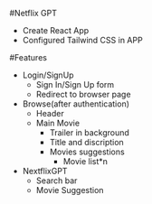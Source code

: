 #Netflix GPT

- Create React App
- Configured Tailwind CSS in APP

#Features

- Login/SignUp
  - Sign In/Sign Up form
  - Redirect to browser page
- Browse(after authentication)
  - Header
  - Main Movie
    - Trailer in background
    - Title and discription
    - Movies suggestions
      - Movie list\*n
- NextflixGPT
  - Search bar
  - Movie Suggestion

